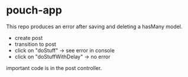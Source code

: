 # pouch-app

This repo produces an error after saving and deleting a hasMany model.

- create post
- transition to post
- click on "doStuff" -> see error in console
- click on "doStuffWithDelay" -> no error

important code is in the post controller.